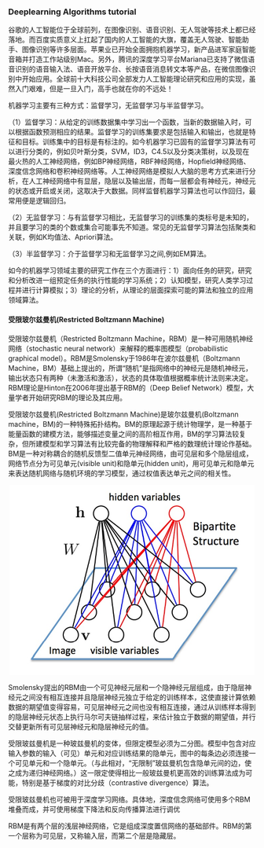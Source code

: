 ### Deeplearning Algorithms tutorial
谷歌的人工智能位于全球前列，在图像识别、语音识别、无人驾驶等技术上都已经落地。而百度实质意义上扛起了国内的人工智能的大旗，覆盖无人驾驶、智能助手、图像识别等许多层面。苹果业已开始全面拥抱机器学习，新产品进军家庭智能音箱并打造工作站级别Mac。另外，腾讯的深度学习平台Mariana已支持了微信语音识别的语音输入法、语音开放平台、长按语音消息转文本等产品，在微信图像识别中开始应用。全球前十大科技公司全部发力人工智能理论研究和应用的实现，虽然入门艰难，但是一旦入门，高手也就在你的不远处！

机器学习主要有三种方式：监督学习，无监督学习与半监督学习。

（1）监督学习：从给定的训练数据集中学习出一个函数，当新的数据输入时，可以根据函数预测相应的结果。监督学习的训练集要求是包括输入和输出，也就是特征和目标。训练集中的目标是有标注的。如今机器学习已固有的监督学习算法有可以进行分类的，例如贝叶斯分类，SVM，ID3，C4.5以及分类决策树，以及现在最火热的人工神经网络，例如BP神经网络，RBF神经网络，Hopfield神经网络、深度信念网络和卷积神经网络等。人工神经网络是模拟人大脑的思考方式来进行分析，在人工神经网络中有显层，隐层以及输出层，而每一层都会有神经元，神经元的状态或开启或关闭，这取决于大数据。同样监督机器学习算法也可以作回归，最常用便是逻辑回归。

（2）无监督学习：与有监督学习相比，无监督学习的训练集的类标号是未知的，并且要学习的类的个数或集合可能事先不知道。常见的无监督学习算法包括聚类和关联，例如K均值法、Apriori算法。

（3）半监督学习：介于监督学习和无监督学习之间,例如EM算法。

如今的机器学习领域主要的研究工作在三个方面进行：1）面向任务的研究，研究和分析改进一组预定任务的执行性能的学习系统；2）认知模型，研究人类学习过程并进行计算模拟；3）理论的分析，从理论的层面探索可能的算法和独立的应用领域算法。

#### 受限玻尔兹曼机(Restricted Boltzmann Machine)

受限玻尔兹曼机（Restricted Boltzmann Machine，RBM）是一种可用随机神经网络（stochastic neural network）来解释的概率图模型（probabilistic graphical model）。RBM是Smolensky于1986年在波尔兹曼机（Boltzmann Machine，BM）基础上提出的，所谓“随机”是指网络中的神经元是随机神经元，输出状态只有两种（未激活和激活），状态的具体取值根据概率统计法则来决定。RBM理论是Hinton在2006年提出基于RBM的（Deep Belief Network）模型，大量学者开始研究RBM的理论及其应用。

受限玻尔兹曼机(Restricted Boltzmann Machine)是玻尔兹曼机(Boltzmann machine，BM)的一种特殊拓扑结构。BM的原理起源于统计物理学，是一种基于能量函数的建模方法，能够描述变量之间的高阶相互作用，BM的学习算法较复杂，但所建模型和学习算法有比较完备的物理解释和严格的数理统计理论作基础。
BM是一种对称耦合的随机反馈型二值单元神经网络，由可见层和多个隐层组成，网络节点分为可见单元(visible unit)和隐单元(hidden unit)，用可见单元和隐单元来表达随机网络与随机环境的学习模型，通过权值表达单元之间的相关性。

<p align="center">
<img width="500" align="center" src="../../images/329.jpg" />
</p>

Smolensky提出的RBM由一个可见神经元层和一个隐神经元层组成，由于隐层神经元之间没有相互连接并且隐层神经元独立于给定的训练样本，这使直接计算依赖数据的期望值变得容易，可见层神经元之间也没有相互连接，通过从训练样本得到的隐层神经元状态上执行马尔可夫链抽样过程，来估计独立于数据的期望值，并行交替更新所有可见层神经元和隐层神经元的值。

受限玻兹曼机是一种玻兹曼机的变体，但限定模型必须为二分图。模型中包含对应输入参数的输入（可见）单元和对应训练结果的隐单元，图中的每条边必须连接一个可见单元和一个隐单元。（与此相对，“无限制”玻兹曼机包含隐单元间的边，使之成为递归神经网络。）这一限定使得相比一般玻兹曼机更高效的训练算法成为可能，特别是基于梯度的对比分歧（contrastive divergence）算法。

受限玻兹曼机也可被用于深度学习网络。具体地，深度信念网络可使用多个RBM堆叠而成，并可使用梯度下降法和反向传播算法进行调优

RBM是有两个层的浅层神经网络，它是组成深度置信网络的基础部件。RBM的第一个层称为可见层，又称输入层，而第二个层是隐藏层。

